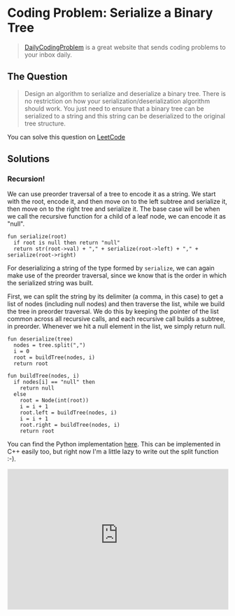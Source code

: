 # Coding Problem: Serialize a Binary Tree


> [DailyCodingProblem](https://www.dailycodingproblem.com/) is a great website that sends coding problems to your inbox daily.

## The Question

> Design an algorithm to serialize and deserialize a binary tree. There is no restriction on how your serialization/deserialization algorithm should work. You just need to ensure that a binary tree can be serialized to a string and this string can be deserialized to the original tree structure.

You can solve this question on [LeetCode](https://leetcode.com/problems/serialize-and-deserialize-binary-tree)

## Solutions

### Recursion!

We can use preorder traversal of a tree to encode it as a string. We start with the root, encode it, and then move on to the left subtree and serialize it, then move on to the right tree and serialize it. The base case will be when we call the recursive function for a child of a leaf node, we can encode it as "null".

```
fun serialize(root)
  if root is null then return "null"
  return str(root->val) + "," + serialize(root->left) + "," + serialize(root->right)
```

For deserializing a string of the type formed by `serialize`, we can again make use of the preorder traversal, since we know that is the order in which the serialized string was built.

First, we can split the string by its delimiter (a comma, in this case) to get a list of nodes (including null nodes) and then traverse the list, while we build the tree in preorder traversal. We do this by keeping the pointer of the list common across all recursive calls, and each recursive call builds a subtree, in preorder. Whenever we hit a null element in the list, we simply return null.

```
fun deserialize(tree)
  nodes = tree.split(",")
  i = 0
  root = buildTree(nodes, i)
  return root

fun buildTree(nodes, i)
  if nodes[i] == "null" then
    return null
  else
    root = Node(int(root))
    i = i + 1
    root.left = buildTree(nodes, i)
    i = i + 1
    root.right = buildTree(nodes, i)
    return root
```

You can find the Python implementation [here](https://github.com/akshatshah21/Data-Structures-and-Algorithms/blob/python/Python/BinaryTree/Serialize_Deserialize_Binary_Tree.py).
This can be implemented in C++ easily too, but right now I'm a little lazy to write out the split function :-).

<iframe src="https://akshatshah21.substack.com/embed" width="100%" height="320" style="border:1px solid #EEE; background:white;" frameborder="0" scrolling="no"></iframe>
